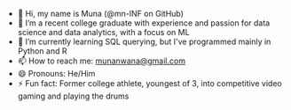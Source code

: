- 👋 Hi, my name is Muna (@mn-INF on GitHub)
- 👀 I’m a recent college graduate with experience and passion for data science and data analytics, with a focus on ML
- 🌱 I’m currently learning SQL querying, but I've programmed mainly in Python and R
- 📫 How to reach me: munanwana@gmail.com
- 😄 Pronouns: He/Him
- ⚡ Fun fact: Former college athlete, youngest of 3, into competitive video gaming and playing the drums

<!---
mn-INF/mn-INF is a ✨ special ✨ repository because its `README.md` (this file) appears on your GitHub profile.
You can click the Preview link to take a look at your changes.
--->
